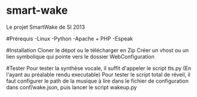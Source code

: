 smart-wake
==========

Le projet SmartWake de SI 2013

#Prérequis
-Linux
-Python
-Apache + PHP
-Espeak


#Installation
Cloner le dépot ou le télécharger en Zip
Créer un vhost ou un lien symbolique qui pointe vers le dossier WebConfiguration

#Tester
Pour tester la synthèse vocale, il suffit d'appeler le script tts.py (En l'ayant au préalable rendu executable)
Pour tester le script total de réveil, il faut configurer le path de la musique à lire dans le fichier de configuration dans conf/wake.json, puis lancer le script wakeup.py
